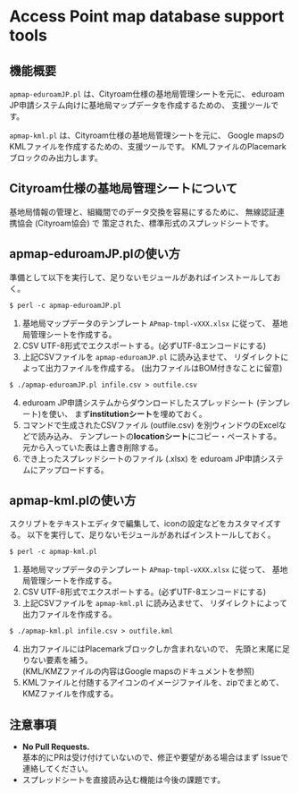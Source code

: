# Access Point map database support tools 

## 機能概要
`apmap-eduroamJP.pl` は、Cityroam仕様の基地局管理シートを元に、
eduroam JP申請システム向けに基地局マップデータを作成するための、
支援ツールです。

`apmap-kml.pl` は、Cityroam仕様の基地局管理シートを元に、
Google mapsのKMLファイルを作成するための、支援ツールです。
KMLファイルのPlacemarkブロックのみ出力します。

## Cityroam仕様の基地局管理シートについて
基地局情報の管理と、組織間でのデータ交換を容易にするために、
無線認証連携協会 (Cityroam協会) で
策定された、標準形式のスプレッドシートです。

## apmap-eduroamJP.plの使い方
準備として以下を実行して、足りないモジュールがあればインストールしておく。
```
$ perl -c apmap-eduroamJP.pl
```

1. 基地局マップデータのテンプレート `APmap-tmpl-vXXX.xlsx` に従って、
基地局管理シートを作成する。
2. CSV UTF-8形式でエクスポートする。(必ずUTF-8エンコードにする)
3. 上記CSVファイルを `apmap-eduroamJP.pl` に読み込ませて、
リダイレクトによって出力ファイルを作成する。
(出力ファイルはBOM付きなことに留意)
```
$ ./apmap-eduroamJP.pl infile.csv > outfile.csv
```
4. eduroam JP申請システムからダウンロードしたスプレッドシート
(テンプレート)を使い、
まず**institutionシート**を埋めておく。
5. コマンドで生成されたCSVファイル (outfile.csv) 
を別ウィンドウのExcelなどで読み込み、
テンプレートの**locationシート**にコピー・ペーストする。
元から入っていた表は上書き削除する。
6. でき上ったスプレッドシートのファイル (.xlsx) を
eduroam JP申請システムにアップロードする。

## apmap-kml.plの使い方
スクリプトをテキストエディタで編集して、iconの設定などをカスタマイズする。
以下を実行して、足りないモジュールがあればインストールしておく。
```
$ perl -c apmap-kml.pl
```
1. 基地局マップデータのテンプレート `APmap-tmpl-vXXX.xlsx` に従って、
基地局管理シートを作成する。
2. CSV UTF-8形式でエクスポートする。(必ずUTF-8エンコードにする)
3. 上記CSVファイルを `apmap-kml.pl` に読み込ませて、
リダイレクトによって出力ファイルを作成する。
```
$ ./apmap-kml.pl infile.csv > outfile.kml
```
4. 出力ファイルにはPlacemarkブロックしか含まれないので、
先頭と末尾に足りない要素を補う。  
(KML/KMZファイルの内容はGoogle mapsのドキュメントを参照)
5. KMLファイルと付随するアイコンのイメージファイルを、zipでまとめて、
KMZファイルを作成する。  

## 注意事項
- **No Pull Requests.**  
基本的にPRは受け付けていないので、修正や要望がある場合はまず
Issueで連絡してください。
- スプレッドシートを直接読み込む機能は今後の課題です。

